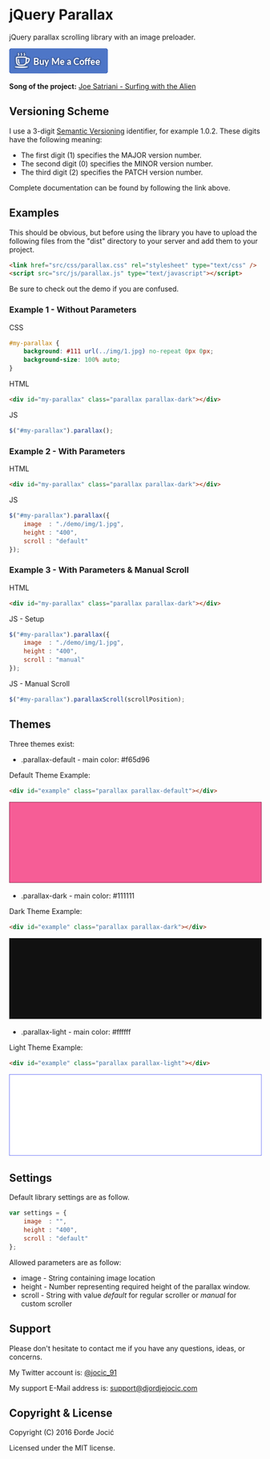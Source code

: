 # jQuery Parallax

jQuery parallax scrolling library with an image preloader.

[![Buy Me Coffee](demo/images/buy-me-coffee.png)](https://www.paypal.me/DjordjeJocic)

**Song of the project:** [Joe Satriani - Surfing with the Alien](https://www.youtube.com/watch?v=d_0khAAItqg)

## Versioning Scheme

I use a 3-digit [Semantic Versioning](https://semver.org/spec/v2.0.0.html) identifier, for example 1.0.2. These digits have the following meaning:

*   The first digit (1) specifies the MAJOR version number.
*   The second digit (0) specifies the MINOR version number.
*   The third digit (2) specifies the PATCH version number.

Complete documentation can be found by following the link above.

## Examples

This should be obvious, but before using the library you have to upload the following files from the "dist" directory to your server and add them to your project.

```html
<link href="src/css/parallax.css" rel="stylesheet" type="text/css" />
<script src="src/js/parallax.js" type="text/javascript"></script>
```

Be sure to check out the demo if you are confused.

### Example 1 - Without Parameters

CSS

```css
#my-parallax {
    background: #111 url(../img/1.jpg) no-repeat 0px 0px;
    background-size: 100% auto;
}
```

HTML

```html
<div id="my-parallax" class="parallax parallax-dark"></div>
```

JS

```js
$("#my-parallax").parallax();
```

### Example 2 - With Parameters

HTML

```html
<div id="my-parallax" class="parallax parallax-dark"></div>
```

JS

```js
$("#my-parallax").parallax({
    image  : "./demo/img/1.jpg",
    height : "400",
    scroll : "default"
});
```

### Example 3 - With Parameters & Manual Scroll

HTML

```html
<div id="my-parallax" class="parallax parallax-dark"></div>
```

JS - Setup

```js
$("#my-parallax").parallax({
    image  : "./demo/img/1.jpg",
    height : "400",
    scroll : "manual"
});
```

JS - Manual Scroll

```js
$("#my-parallax").parallaxScroll(scrollPosition);
```

## Themes

Three themes exist:

* .parallax-default - main color: #f65d96

Default Theme Example:

```html
<div id="example" class="parallax parallax-default"></div>
```

![Default Theme](demo/images/themes/default.gif)

* .parallax-dark - main color: #111111

Dark Theme Example:

```html
<div id="example" class="parallax parallax-dark"></div>
```

![Dark Theme](demo/images/themes/dark.gif)

* .parallax-light - main color: #ffffff

Light Theme Example:

```html
<div id="example" class="parallax parallax-light"></div>
```

![Light Theme](demo/images/themes/light.gif)

## Settings

Default library settings are as follow.

```js
var settings = {
    image  : "",
    height : "400",
    scroll : "default"
};
```

Allowed parameters are as follow:

* image - String containing image location
* height - Number representing required height of the parallax window.
* scroll - String with value *default* for regular scroller or *manual* for custom scroller

## Support

Please don't hesitate to contact me if you have any questions, ideas, or concerns.

My Twitter account is: [@jocic_91](https://www.twitter.com/jocic_91)

My support E-Mail address is: [support@djordjejocic.com](mailto:support@djordjejocic.com)

## Copyright & License

Copyright (C) 2016 Đorđe Jocić

Licensed under the MIT license.
